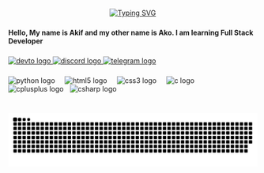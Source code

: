 <br clear="both">

<div align="center">
<a href="https://git.io/typing-svg"><img src="https://readme-typing-svg.demolab.com?font=Fira+Code&weight=1900&duration=1300&pause=1000&color=3967F7&width=436&lines=Hi+I+am+Ako;I+Am+Learning+Full+Stack+Developer;%40Ako0010" alt="Typing SVG" /></a></div>

###

<h4 align="left">Hello, My name is Akif and my other name is Ako. I am learning Full Stack Developer</h4>

###

<div align="left">
  <a href="https://dev.to/ako0010" target="_blank">
    <img src="https://img.shields.io/static/v1?message=dev.to&logo=dev.to&label=&color=0A0A0A&logoColor=white&labelColor=&style=for-the-badge" height="35" alt="devto logo"  />
  </a>
  <a href="https://discordapp.com/users/1307388771758506066" target="_blank">
    <img src="https://img.shields.io/static/v1?message=Discord&logo=discord&label=&color=7289DA&logoColor=white&labelColor=&style=for-the-badge" height="35" alt="discord logo"  />
  </a>
  <a href="https://t.me/thisisako03" target="_blank">
    <img src="https://img.shields.io/static/v1?message=Telegram&logo=telegram&label=&color=2CA5E0&logoColor=white&labelColor=&style=for-the-badge" height="35" alt="telegram logo"  />
  </a>
</div>

###

<div align="left">
  <img src="https://cdn.jsdelivr.net/gh/devicons/devicon/icons/python/python-original.svg" height="70" alt="python logo"  />
  <img width="12" />
  <img src="https://cdn.jsdelivr.net/gh/devicons/devicon/icons/html5/html5-original.svg" height="70" alt="html5 logo"  />
  <img width="12" />
  <img src="https://cdn.jsdelivr.net/gh/devicons/devicon/icons/css3/css3-original.svg" height="70" alt="css3 logo"  />
  <img width="12" />
  <img src="https://cdn.jsdelivr.net/gh/devicons/devicon/icons/c/c-original.svg" height="70" alt="c logo"  />
  <img width="12" />
  <img src="https://cdn.jsdelivr.net/gh/devicons/devicon/icons/cplusplus/cplusplus-original.svg" height="70" alt="cplusplus logo"  />
    <img width="5" />
  <img src="https://upload.wikimedia.org/wikipedia/commons/4/4f/Csharp_Logo.png" height="70" alt="csharp logo"  />
</div>

###

<br clear="both">

<img src="github-contribution-grid-snake.svg" alt="Snake animation" />

###




